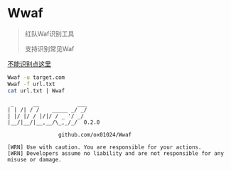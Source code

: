 # Wwaf 
> 红队Waf识别工具
> 
> 支持识别常见Waf 


[ 不能识别点这里 ]( https://github.com/ox01024/Wwaf/issues/1 )

```bash
Wwaf -u target.com
Wwaf -f url.txt
cat url.txt | Wwaf
```


```banner
 _      __            ___
| | /| / /    _____ _/ _/
| |/ |/ / |/|/ / _ '/ _/
|__/|__/|__,__/\_,_/_/  0.2.0

                github.com/ox01024/Wwaf

[WRN] Use with caution. You are responsible for your actions.
[WRN] Developers assume no liability and are not responsible for any misuse or damage.
```